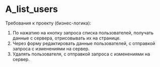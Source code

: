 # A_list_users

Требования к проекту (бизнес-логика):
1. По нажатию на кнопку запроса списка пользователей, получать данные с сервера, отрисовывать их на странице.
2. Через форму редактировать данные пользователей, с отправкой запроса с изменениями на сервер.
3. Удалять пользователя, с отправкой запроса с изменениями на сервер.

